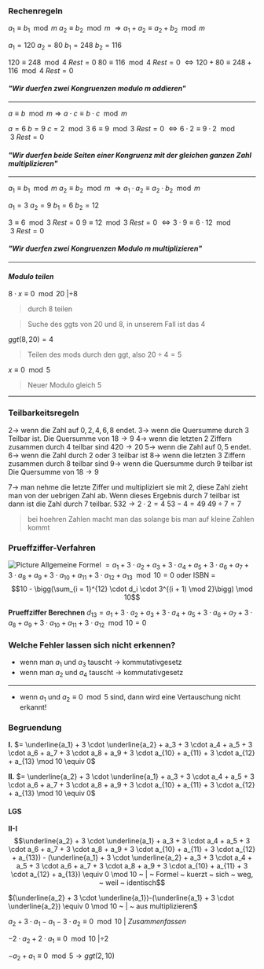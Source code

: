 ### **Rechenregeln**
$a_1 \equiv b_1 \mod m$
$a_2 \equiv b_2 \mod m$
$\Longrightarrow a_1 + a_2 \equiv a_2 + b_2 \mod m$

$a_1 = 120 ~ a_2 = 80 ~ b_1 = 248 ~ b_2 = 116$

$120 \equiv 248 \mod 4 ~ Rest = 0$
$80 \equiv 116 \mod 4 ~ Rest = 0$
$\Leftrightarrow 120 + 80 \equiv 248 + 116 \mod 4 ~ Rest = 0$
#### *"Wir duerfen zwei Kongruenzen modulo m addieren"*
---
$a \equiv b \mod m \Longrightarrow a \cdot c \equiv b \cdot c \mod m$

$a = 6 ~ b = 9 ~ c = 2 \mod 3$
$6 \equiv 9 \mod 3 ~ Rest = 0$
$\Leftrightarrow 6 \cdot 2 \equiv 9 \cdot 2 \mod 3 ~ Rest = 0$
#### *"Wir duerfen beide Seiten einer Kongruenz mit der gleichen ganzen Zahl multiplizieren"* 
---
$a_1 \equiv b_1 \mod m$
$a_2 \equiv b_2 \mod m$
$\Longrightarrow a_1 \cdot a_2 \equiv a_2 \cdot b_2 \mod m$

$a_1 = 3 ~ a_2 = 9 ~ b_1 = 6 ~ b_2 = 12$

$3 \equiv 6 \mod 3 ~ Rest = 0$
$9 \equiv 12 \mod 3 ~ Rest = 0$
$\Leftrightarrow 3 \cdot 9 \equiv 6 \cdot 12 \mod 3 ~ Rest = 0$
#### *"Wir duerfen zwei Kongruenzen Modulo m multiplizieren"*
---
#### *Modulo teilen*
$8 \cdot x \equiv 0 \mod 20 ~ | \div 8$ 
> durch 8 teilen

> Suche des ggts von 20 und 8, in unserem Fall ist das 4

$ggt(8,20) = 4$
> Teilen des mods durch den ggt, also $20 \div 4 = 5$

$x \equiv 0 \mod 5$ 
> Neuer Modulo gleich 5
---
### **Teilbarkeitsregeln**
$2 \rightarrow$ wenn die Zahl auf ${0,2,4,6,8}$ endet.
$3 \rightarrow$ wenn die Quersumme durch 3 Teilbar ist. Die Quersumme von $18 \rightarrow 9$
$4 \rightarrow$ wenn die letzten 2 Ziffern zusammen durch 4 teilbar sind $420 \rightarrow 20$
$5 \rightarrow$ wenn die Zahl auf ${0,5}$ endet.
$6 \rightarrow$ wenn die Zahl durch 2 oder 3 teilbar ist
$8 \rightarrow$ wenn die letzten 3 Ziffern zusammen durch 8 teilbar sind
$9 \rightarrow$ wenn die Quersumme durch 9 teilbar ist Die Quersumme von $18 \rightarrow 9$

$7 \rightarrow$ man nehme die letzte Ziffer und multipliziert sie mit 2, diese Zahl zieht man von der uebrigen Zahl ab. Wenn dieses Ergebnis durch 7 teilbar ist dann ist die Zahl durch 7 teilbar.
$532 \rightarrow 2 \cdot 2 = 4$
$53 - 4 = 49$
$49 \div 7 = 7$
> bei hoehren Zahlen macht man das solange bis man auf kleine Zahlen kommt
### **Prueffziffer-Verfahren**
![Picture](https://cdn.discordapp.com/attachments/1139161006761857024/1151908043953549342/image.png)
Allgemeine Formel $= a_1 + 3 \cdot a_2 + a_3 + 3 \cdot a_4 + a_5 + 3 \cdot a_6 + a_7 + 3 \cdot a_8 + a_9 + 3 \cdot a_{10} + a_{11} + 3 \cdot a_{12} + a_{13} \mod 10 = 0$
oder ISBN =
$$10 - \bigg(\sum_{i = 1}^{12} \cdot d_i \cdot 3^{(i + 1) \mod 2}\bigg) \mod 10$$

**Prueffziffer Berechnen**
$d_{13} = a_1 + 3 \cdot a_2 + a_3 + 3 \cdot a_4 + a_5 + 3 \cdot a_6 + a_7 + 3 \cdot a_8 + a_9 + 3 \cdot a_{10} + a_{11} + 3 \cdot a_{12} \mod 10 = 0$

### Welche Fehler lassen sich nicht erkennen?
- wenn man $a_1$ und $a_3$ tauscht $\rightarrow$ kommutativgesetz
- wenn man $a_2$ und $a_4$ tauscht $\rightarrow$ kommutativgesetz
---
- wenn $a_1$ und $a_2 \equiv 0 \mod 5$ sind, dann wird eine Vertauschung nicht erkannt!

### **Begruendung**
**I.** 
$= \underline{a_1} + 3 \cdot \underline{a_2} + a_3 + 3 \cdot a_4 + a_5 + 3 \cdot a_6 + a_7 + 3 \cdot a_8 + a_9 + 3 \cdot a_{10} + a_{11} + 3 \cdot a_{12} + a_{13} \mod 10 \equiv 0$

**II.** $= \underline{a_2} + 3 \cdot \underline{a_1} + a_3 + 3 \cdot a_4 + a_5 + 3 \cdot a_6 + a_7 + 3 \cdot a_8 + a_9 + 3 \cdot a_{10} + a_{11} + 3 \cdot a_{12} + a_{13} \mod 10 \equiv 0$

#### **LGS**
**II-I**
$$\underline{a_2} + 3 \cdot \underline{a_1} + a_3 + 3 \cdot a_4 + a_5 + 3 \cdot a_6 + a_7 + 3 \cdot a_8 + a_9 + 3 \cdot a_{10} + a_{11} + 3 \cdot a_{12} + a_{13})  - (\underline{a_1} + 3 \cdot \underline{a_2} + a_3 + 3 \cdot a_4 + a_5 + 3 \cdot a_6 + a_7 + 3 \cdot a_8 + a_9 + 3 \cdot a_{10} + a_{11} + 3 \cdot a_{12} + a_{13})  \equiv  0 \mod 10 ~ | ~ Formel ~ kuerzt ~ sich ~ weg, ~ weil ~ identisch$$

$(\underline{a_2} + 3 \cdot \underline{a_1})-(\underline{a_1} + 3 \cdot \underline{a_2}) \equiv 0 \mod 10 ~ | ~ aus multiplizieren$

$a_2 + 3 \cdot a_1 - a_1 - 3 \cdot a_2 \equiv 0 \mod 10 ~ | ~ Zusammenfassen$

$- 2 \cdot a_2 + 2 \cdot a_1 \equiv 0 \mod 10 ~ | \div 2$

$-a_2 + a_1 \equiv 0 \mod 5 \rightarrow ggt(2,10)$  